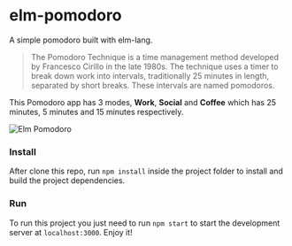 # elm-pomodoro
A simple pomodoro built with elm-lang.

> The Pomodoro Technique is a time management method developed by Francesco Cirillo in the late 1980s. The technique uses a timer to break down work into intervals, traditionally 25 minutes in length, separated by short breaks. These intervals are named pomodoros.

This Pomodoro app has 3 modes, **Work**, **Social** and **Coffee** which has 25 minutes, 5 minutes and 15 minutes respectively.

![Elm Pomodoro](https://media.giphy.com/media/3o7btNB4C1OnTlDUd2/giphy.gif)

### Install
After clone this repo, run `npm install` inside the project folder to install and build the project dependencies.

### Run
To run this project you just need to run `npm start` to start the development server at `localhost:3000`. Enjoy it!
